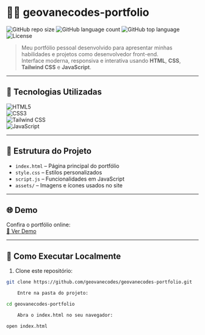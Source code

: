 # 👨‍💻 geovanecodes-portfolio

![GitHub repo size](https://img.shields.io/github/repo-size/geovanecodes/geovanecodes-portfolio) ![GitHub language count](https://img.shields.io/github/languages/count/geovanecodes/geovanecodes-portfolio) ![GitHub top language](https://img.shields.io/github/languages/top/geovanecodes/geovanecodes-portfolio) ![License](https://img.shields.io/github/license/geovanecodes/geovanecodes-portfolio)

> Meu portfólio pessoal desenvolvido para apresentar minhas habilidades e projetos como desenvolvedor front-end.  
> Interface moderna, responsiva e interativa usando **HTML**, **CSS**, **Tailwind CSS** e **JavaScript**.

---

## 🚀 Tecnologias Utilizadas

![HTML5](https://img.shields.io/badge/HTML5-E34F26?style=for-the-badge&logo=html5&logoColor=white)  
![CSS3](https://img.shields.io/badge/CSS3-1572B6?style=for-the-badge&logo=css3&logoColor=white)  
![Tailwind CSS](https://img.shields.io/badge/Tailwind_CSS-06B6D4?style=for-the-badge&logo=tailwind-css&logoColor=white)  
![JavaScript](https://img.shields.io/badge/JavaScript-F7DF1E?style=for-the-badge&logo=javascript&logoColor=black)  

---

## 📂 Estrutura do Projeto

- `index.html` – Página principal do portfólio  
- `style.css` – Estilos personalizados  
- `script.js` – Funcionalidades em JavaScript  
- `assets/` – Imagens e ícones usados no site  

---

## 🌐 Demo

Confira o portfólio online:  
[🔗 Ver Demo](https://geovanecodes.github.io/geovanecodes-portfolio/)

---

## 🔧 Como Executar Localmente

1. Clone este repositório:

```bash
git clone https://github.com/geovanecodes/geovanecodes-portfolio.git

    Entre na pasta do projeto:

cd geovanecodes-portfolio

    Abra o index.html no seu navegador:

open index.html
